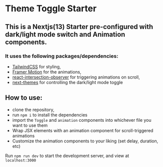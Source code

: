 # Theme Toggle Starter

## This is a Nextjs(13) Starter pre-configured with dark/light mode switch and Animation components.

### It uses the following packages/dependencies:

* [TailwindCSS](https://tailwindcss.com/) for styling, 
* [Framer Motion](https://www.framer.com/motion/) for the animations, 
* [react-intersection-observer](https://www.npmjs.com/package/react-intersection-observer) for triggering animations on scroll, 
* [next-themes](https://www.npmjs.com/package/next-themes) for controlling the dark/light mode toggle

## How to use:
* clone the repository,
* run `npm i` to install the dependencies
* import the `Toggle` and `animation` components into whichever file you want to use them
* Wrap JSX elements with an animation component for scroll-triggered animations
* Customize the animation components to your liking (set delay, duration, etc)

Run `npm run dev` to start the development server, and view at `localhost:3000`
